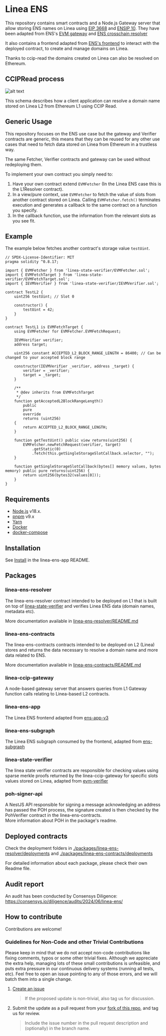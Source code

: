 # Linea ENS

This repository contains smart contracts and a Node.js Gateway server that allow storing ENS names on Linea
using [EIP 3668](https://eips.ethereum.org/EIPS/eip-3668)
and [ENSIP 10](https://docs.ens.domains/ens-improvement-proposals/ensip-10-wildcard-resolution).
They have been adapted from ENS's [EVM gateway](https://github.com/ensdomains/evmgateway)
and [ENS crosschain resolver](https://github.com/ensdomains/ens-evmgateway/tree/master/crosschain-resolver)

It also contains a frontend adapted from [ENS's frontend](https://github.com/ensdomains/ens-app-v3) to interact with the
deployed contract, to create and manage domains on Linea.

Thanks to ccip-read the domains created on Linea can also be resolved on Ethereum.

## CCIPRead process

![alt text](./media/LineaENSCCIPRead.png?raw=true)

This schema describes how a client application can resolve a domain name stored on Linea L2 from Ethereum L1 using CCIP
Read.

## Generic Usage

This repository focuses on the ENS use case but the gateway and Verifier contracts are generic, this means that they can
be reused for any other use cases
that need to fetch data stored on Linea from Ethereum in a trustless way.

The same Fetcher, Verifier contracts and gateway can be used without redeploying them.

To implement your own contract you simply need to:

1. Have your own contract extend `EVMFetcher` (In the Linea ENS case this is the L1Resolver contract).
2. In a view/pure context, use `EVMFetcher` to fetch the value of slots from another contract stored on Linea. Calling
   `EVMFetcher.fetch()` terminates execution and generates a callback to the same contract on a function you specify.
3. In the callback function, use the information from the relevant slots as you see fit.

## Example

The example below fetches another contract's storage value `testUint`.

```
// SPDX-License-Identifier: MIT
pragma solidity ^0.8.17;

import { EVMFetcher } from 'linea-state-verifier/EVMFetcher.sol';
import { EVMFetchTarget } from 'linea-state-verifier/EVMFetchTarget.sol';
import { IEVMVerifier } from 'linea-state-verifier/IEVMVerifier.sol';

contract TestL2 {
    uint256 testUint; // Slot 0

    constructor() {
        testUint = 42;
    }
}

contract TestL1 is EVMFetchTarget {
    using EVMFetcher for EVMFetcher.EVMFetchRequest;

    IEVMVerifier verifier;
    address target;

    uint256 constant ACCEPTED_L2_BLOCK_RANGE_LENGTH = 86400; // Can be changed to your accepted block range

    constructor(IEVMVerifier _verifier, address _target) {
        verifier = _verifier;
        target = _target;
    }

    /**
     * @dev inherits from EVMFetchTarget
     */
    function getAcceptedL2BlockRangeLength()
        public
        pure
        override
        returns (uint256)
    {
        return ACCEPTED_L2_BLOCK_RANGE_LENGTH;
    }

    function getTestUint() public view returns(uint256) {
        EVMFetcher.newFetchRequest(verifier, target)
            .getStatic(0)
            .fetch(this.getSingleStorageSlotCallback.selector, "");
    }

    function getSingleStorageSlotCallback(bytes[] memory values, bytes memory) public pure returns(uint256) {
        return uint256(bytes32(values[0]));
    }
}
```

## Requirements

- [Node.js](https://nodejs.org/en/download/package-manager) v18.x.
- [pnpm](https://pnpm.io/installation) v9.x
- [Yarn](https://classic.yarnpkg.com/lang/en/docs/install)
- [Docker](https://docs.docker.com/engine/install/)
- [docker-compose](https://docs.docker.com/compose/install/)

## Installation

See [Install](./packages/linea-ens-app/README.md#install) in the linea-ens-app README.

## Packages

### linea-ens-resolver

The linea-ens-resolver contract intended to be deployed on L1 that is built on top
of [linea-state-verifier](./packages/linea-state-verifier) and verifies Linea ENS data (domain names, metadata etc).

More documentation available in [linea-ens-resolver/README.md](./packages/linea-ens-resolver/README.md)

### linea-ens-contracts

The linea-ens-contracts contracts intended to be deployed on L2 (Linea) stores and returns the data necessary to resolve
a domain name and more data related to ENS.

More documentation available in [linea-ens-contracts/README.md](./packages/linea-ens-contracts/README.md)

### linea-ccip-gateway

A node-based gateway server that answers queries from L1 Gateway function calls relating to Linea-based L2 contracts.

### linea-ens-app

The Linea ENS frontend adapted from [ens-app-v3](https://github.com/ensdomains/ens-app-v3)

### linea-ens-subgraph

The Linea ENS subgraph consumed by the frontend, adapted from [ens-subgraph](https://github.com/ensdomains/ens-subgraph)

### linea-state-verifier

The linea state verifier contracts are responsible for checking values using sparse merkle proofs returned by the
linea-ccip-gateway for specific slots values stored on Linea, adapted
from [evm-verifier](https://github.com/ensdomains/evmgateway/tree/main/evm-verifier)

### poh-signer-api

A NestJS API responsible for signing a message acknowledging an address has passed the POH process, the signature
created is then checked by the PohVerifier contract in the linea-ens-contracts.  
More information about POH in the package's readme.

## Deployed contracts

Check the deployment folders in [./packages/linea-ens-resolver/deployments](./packages/linea-ens-resolver/deployments)
and [./packages/linea-ens-contracts/deployments](./packages/linea-ens-contracts/deployments)

For detailed information about each package, please check their own Readme file.

## Audit report

An audit has been conducted by Consensys Diligence: https://consensys.io/diligence/audits/2024/06/linea-ens/

## How to contribute

Contributions are welcome!

### Guidelines for Non-Code and other Trivial Contributions

Please keep in mind that we do not accept non-code contributions like fixing comments, typos or some other trivial
fixes. Although we appreciate the extra help, managing lots of these small contributions is unfeasible, and puts extra
pressure in our continuous delivery systems (running all tests, etc). Feel free to open an issue pointing to any of
those errors, and we will batch them into a single change.

1. [Create an issue](https://github.com/Consensys/linea-ens/issues)

   > If the proposed update is non-trivial, also tag us for discussion.

2. Submit the update as a pull request from your [fork of this repo](https://github.com/Consensys/linea-ens/fork),
   and tag us for review.

   > Include the issue number in the pull request description and (optionally) in the branch name.

